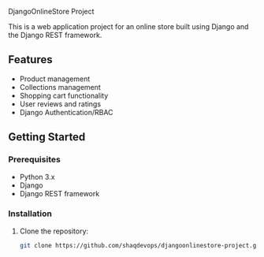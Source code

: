 DjangoOnlineStore Project

This is a web application project for an online store built using Django and the Django REST framework.

## Features

- Product management
- Collections management
- Shopping cart functionality
- User reviews and ratings
- Django Authentication/RBAC

## Getting Started

### Prerequisites

- Python 3.x
- Django
- Django REST framework


### Installation

1. Clone the repository:

   ```bash
   git clone https://github.com/shaqdevops/djangoonlinestore-project.git
